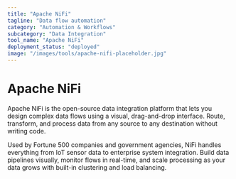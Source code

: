 ```yaml
---
title: "Apache NiFi"
tagline: "Data flow automation"
category: "Automation & Workflows"
subcategory: "Data Integration"
tool_name: "Apache NiFi"
deployment_status: "deployed"
image: "/images/tools/apache-nifi-placeholder.jpg"
---
```


# Apache NiFi

Apache NiFi is the open-source data integration platform that lets you design complex data flows using a visual, drag-and-drop interface. Route, transform, and process data from any source to any destination without writing code.

Used by Fortune 500 companies and government agencies, NiFi handles everything from IoT sensor data to enterprise system integration. Build data pipelines visually, monitor flows in real-time, and scale processing as your data grows with built-in clustering and load balancing.